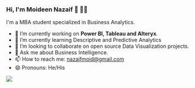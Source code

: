 ### Hi, I'm Moideen Nazaif 👋 :man_technologist:

I'm a MBA student specialized in Business Analytics.

- 🔭 I’m currently working on **Power BI, Tableau and Alteryx**.
- 🌱 I’m currently learning Descriptive and Predictive Analytics
- 👯 I’m looking to collaborate on open source Data Visualization projects.
- 💬 Ask me about Business Intelligence.
- 📫 How to reach me: <nazaifmoid@gmail.com>
- 😄 Pronouns: He/His

<img src="https://github-readme-stats.vercel.app/api?username=nazaif&show_icons=true&title_color=ffffff&icon_color=bb2acf&text_color=daf7dc&bg_color=151515">
